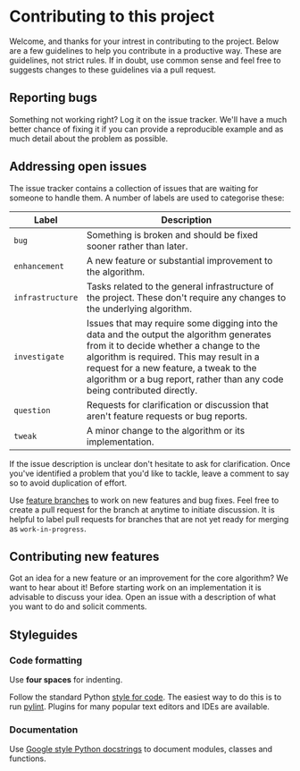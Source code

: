 # Contributing to this project
Welcome, and thanks for your intrest in contributing to the project. Below are a few guidelines to help you contribute in a productive way. These are guidelines, not strict rules. If in doubt, use common sense and feel free to suggests changes to these guidelines via a pull request.

## Reporting bugs
Something not working right? Log it on the issue tracker. We'll have a much better
chance of fixing it if you can provide a reproducible example and as much detail
about the problem as possible.

## Addressing open issues
The issue tracker contains a collection of issues that are waiting for someone to handle them. A number of
labels are used to categorise these:

|  Label           |    Description |
| -------          |  --------------- |
| `bug`            |  Something is broken and should be fixed sooner rather than later. |
| `enhancement`    |  A new feature or substantial improvement to the algorithm. |
| `infrastructure` |  Tasks related to the general infrastructure of the project. These don't require any changes to the underlying algorithm. |
| `investigate`    |  Issues that may require some digging into the data and the output the algorithm generates from it to decide whether a change to the algorithm is required. This may result in a request for a new feature, a tweak to the algorithm or a bug report, rather than any code being contributed directly. |
| `question`       | Requests for clarification or discussion that aren't feature requests or bug reports. |
| `tweak`          |  A minor change to the algorithm or its implementation. |

If the issue description is unclear don't hesitate to ask for clarification. Once
you've identified a problem that you'd like to tackle, leave a comment to say so to avoid duplication of effort.

Use [feature branches](https://www.atlassian.com/git/tutorials/comparing-workflows/feature-branch-workflow)
to work on new features and bug fixes. Feel free to create a pull request for the
branch at anytime to initiate discussion. It is helpful to label pull requests for
branches that are not yet ready for merging as `work-in-progress`.  

## Contributing new features
Got an idea for a new feature or an improvement for the core algorithm?
We want to hear about it! Before starting work on an implementation it is 
advisable to discuss your idea. Open an issue with a description of what you want
to do and solicit comments.

## Styleguides
### Code formatting
Use **four spaces** for indenting.

Follow the standard Python [style for code](https://www.python.org/dev/peps/pep-0008/).
The easiest way to do this is to run [pylint](https://www.pylint.org/). Plugins for
many popular text editors and IDEs are available.

### Documentation
Use [Google style Python docstrings](http://sphinxcontrib-napoleon.readthedocs.io/en/latest/example_google.html)
to document modules, classes and functions.
